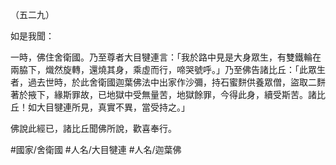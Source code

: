 （五二九）

如是我聞：

一時，佛住舍衛國。乃至尊者大目犍連言：「我於路中見是大身眾生，有雙鐵輪在兩脇下，熾然旋轉，還燒其身，乘虛而行，啼哭號呼。」乃至佛告諸比丘：「此眾生者，過去世時，於此舍衛國迦葉佛法中出家作沙彌，持石蜜䴵供養眾僧，盜取二䴵著於掖下，緣斯罪故，已地獄中受無量苦，地獄餘罪，今得此身，續受斯苦。諸比丘！如大目犍連所見，真實不異，當受持之。」

佛說此經已，諸比丘聞佛所說，歡喜奉行。

#國家/舍衛國
#人名/大目犍連
#人名/迦葉佛

